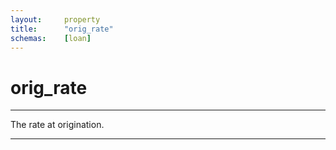 ```yaml
---
layout:     property
title:      "orig_rate"
schemas:    [loan]
---
```


# orig_rate

---

The rate at origination.

--- 